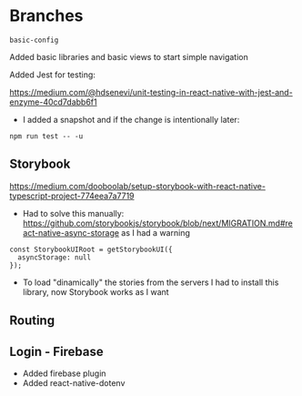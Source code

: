 # Branches

`basic-config`

Added basic libraries and basic views to start simple navigation

Added Jest for testing:

https://medium.com/@hdsenevi/unit-testing-in-react-native-with-jest-and-enzyme-40cd7dabb6f1

- I added a snapshot and if the change is intentionally later:

```
npm run test -- -u
```

## Storybook

https://medium.com/dooboolab/setup-storybook-with-react-native-typescript-project-774eea7a7719

- Had to solve this manually: https://github.com/storybookjs/storybook/blob/next/MIGRATION.md#react-native-async-storage
  as I had a warning

```
const StorybookUIRoot = getStorybookUI({
  asyncStorage: null
});
```

- To load "dinamically" the stories from the servers I had to install this library, now Storybook works as I want

## Routing

## Login - Firebase

- Added firebase plugin
- Added react-native-dotenv
